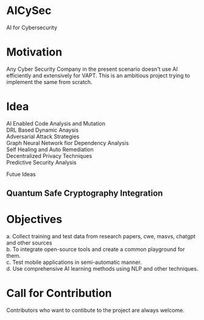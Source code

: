 # AICySec
AI for Cybersecurity

# Motivation
Any Cyber Security Company in the present scenario doesn't use AI efficiently and extensively for VAPT.
This is an ambitious project trying to implement the same from scratch.

# Idea
AI Enabled Code Analysis and Mutation<br>
DRL Based Dynamic Anaysis<br>
Adversarial Attack Strategies<br>
Graph Neural Network fior Dependency Analysis<br>
Self Healing and Auto Remediation<br>
Decentralized Privacy Techniques<br>
Predictive Security Analysis<br>

Futue Ideas
## Quantum Safe Cryptography Integration

# Objectives
a. Collect training and test data from research papers, cwe, masvs, chatgpt and other sources<br>
b. To integrate open-source tools and create a common playground for them.<br>
c. Test mobile applications in semi-automatic manner.<br>
d. Use comprehensive AI learning methods using NLP and other techniques.<br>

# Call for Contribution
Contributors who want to contibute to the project are always welcome.


